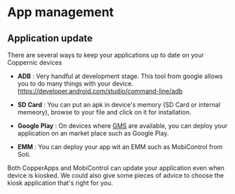 App management
==============

Application update
------------------

There are several ways to keep your applications up to date on your Coppernic devices

- **ADB** : Very handful at development stage. This tool from google allows you to do many things with your device. https://developer.android.com/studio/command-line/adb

- **SD Card** : You can put an apk in device's memory (SD Card or internal memeory), browse to your file and click on it for installation.

- **Google Play** : On devices where [GMS](https://www.android.com/intl/en_us/gms/) are available, you can deploy your application on an market place such as Google Play.

- **EMM** : You can deploy your app wit an EMM such as MobiControl from Soti.

Both CopperApps and MobiControl can update your application even when device is kiosked.
We could also give some pieces of advice to choose the kiosk application that's right for you.
